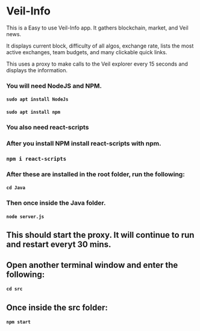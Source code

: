 # Veil-Info


<p>This is a Easy to use Veil-Info app. It gathers blockchain, market, and Veil news. </p>
<p>It displays current block, difficulty of all algos, exchange rate, lists the most active exchanges, team budgets, and many clickable quick links.</p>
<p>This uses a proxy to make calls to the Veil explorer every 15 seconds and displays the information.</p>

### You will need NodeJS and NPM.

#### `sudo apt install NodeJs`

#### `sudo apt install npm`

### You also need react-scripts

### After you install NPM install react-scripts with npm.

### `npm i react-scripts`

### After these are installed in the root folder, run the following:

#### `cd Java` 

### Then once inside the Java folder.

#### `node server.js`

## This should start the proxy. It will continue to run and restart everyt 30 mins. 

## Open another terminal window and enter the following:

#### `cd src`

## Once inside the src folder: 

#### `npm start`
